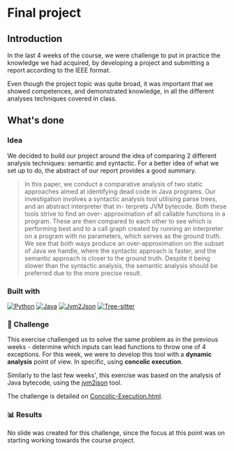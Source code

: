# Final project

## Introduction
In the last 4 weeks of the course, we were challenge to put in practice the knowledge we had acquired, by developing a project and submitting a report according to the IEEE format.

Even though the project topic was quite broad, it was important that we showed competences, and demonstrated knowledge, in all the different analyses techniques covered in class.

## What's done

### Idea
We decided to build our project around the idea of comparing 2 different analysis techniques: semantic and syntactic. For a better idea of what we set up to do, the abstract of our report provides a good summary.

> In this paper, we conduct a comparative analysis
of two static approaches aimed at identifying dead code in
Java programs. Our investigation involves a syntactic analysis
tool utilising parse trees, and an abstract interpreter that in-
terprets JVM bytecode. Both these tools strive to find an over-
approximation of all callable functions in a program. These are
then compared to each other to see which is performing best and
to a call graph created by running an interpreter on a program
with no parameters, which serves as the ground truth. We see
that both ways produce an over-approximation on the subset of
Java we handle, where the syntactic approach is faster, and the
semantic approach is closer to the ground truth. Despite it being
slower than the syntactic analysis, the semantic analysis should
be preferred due to the more precise result.

### Built with

<!--
- python
- java
- jvm2json
- tree-sitter
-->

[![Python][python-shield]][antlr-url] [![Java][java-shield]][java-url] [![Jvm2Json][jvm2json-shield]][jvm2json-url] [![Tree-sitter][treesitter-shield]][treesitter-url]


### :page_with_curl: Challenge
This exercise challenged us to solve the same problem as in the previous weeks - determine which inputs can lead functions to throw one of 4 exceptions. For this week, we were to develop this tool with a **dynamic analysis** point of view. In specific, using **concolic execution**.

Similarly to the last few weeks', this exercise was based on the analysis of Java bytecode, using the [jvm2json](https://gitlab.gbar.dtu.dk/chrg/jvm2json) tool.

The challenge is detailed on [Concolic-Execution.html](https://github.com/immarianaas/pa-23/blob/master/assignment-7/Concolic-Execution.html).

### :bar_chart: Results

No slide was created for this challenge, since the focus at this point was on starting working towards the course project.



[python-shield]: https://img.shields.io/badge/Python-306998?style=for-the-badge&amp;logo=python&amp;logoColor=white
[antlr-url]: https://www.antlr.org/

<!--
[java-shield]: https://img.shields.io/badge/java-EC2025?style=for-the-badge&logoColor=white
[java-url]: ???
-->

[java-shield]: https://img.shields.io/badge/Java-007CBD?style=for-the-badge
[java-url]: https://www.java.com/

[treesitter-shield]: https://img.shields.io/badge/tree%20sitter-7E8F31?style=for-the-badge&logoColor=white
[treesitter-url]: https://tree-sitter.github.io/tree-sitter/

[jvm2json-shield]: https://img.shields.io/badge/jvm2json-000000?style=for-the-badge&logoColor=white
[jvm2json-url]: https://gitlab.gbar.dtu.dk/chrg/jvm2json


[example-shield]: https://img.shields.io/badge/Bootstrap-563D7C?style=for-the-badge&logo=bootstrap&logoColor=white
[example-url]: https://getbootstrap.com/
